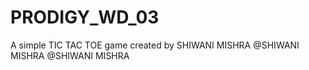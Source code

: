 # PRODIGY_WD_03

A simple TIC TAC TOE game created by SHIWANI  MISHRA @SHIWANI MISHRA
 @SHIWANI MISHRA 
